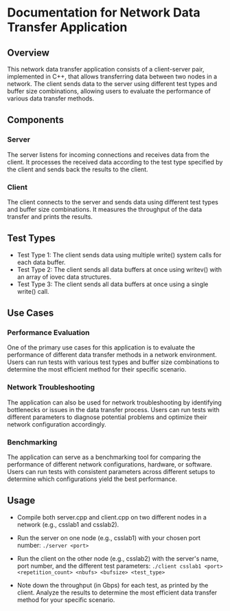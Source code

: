 # Documentation for Network Data Transfer Application

## Overview

This network data transfer application consists of a client-server pair, implemented in C++, that allows transferring data between two nodes in a network. The client sends data to the server using different test types and buffer size combinations, allowing users to evaluate the performance of various data transfer methods.

## Components

### Server

The server listens for incoming connections and receives data from the client. It processes the received data according to the test type specified by the client and sends back the results to the client.

### Client

The client connects to the server and sends data using different test types and buffer size combinations. It measures the throughput of the data transfer and prints the results.

## Test Types

- Test Type 1: The client sends data using multiple write() system calls for each data buffer.
- Test Type 2: The client sends all data buffers at once using writev() with an array of iovec data structures.
- Test Type 3: The client sends all data buffers at once using a single write() call.

## Use Cases

### Performance Evaluation

One of the primary use cases for this application is to evaluate the performance of different data transfer methods in a network environment. Users can run tests with various test types and buffer size combinations to determine the most efficient method for their specific scenario.

### Network Troubleshooting

The application can also be used for network troubleshooting by identifying bottlenecks or issues in the data transfer process. Users can run tests with different parameters to diagnose potential problems and optimize their network configuration accordingly.

### Benchmarking

The application can serve as a benchmarking tool for comparing the performance of different network configurations, hardware, or software. Users can run tests with consistent parameters across different setups to determine which configurations yield the best performance.

## Usage

- Compile both server.cpp and client.cpp on two different nodes in a network (e.g., csslab1 and csslab2).

- Run the server on one node (e.g., csslab1) with your chosen port number:
  `./server <port>`
- Run the client on the other node (e.g., csslab2) with the server's name, port number, and the different test parameters:
  `./client csslab1 <port> <repetition_count> <nbufs> <bufsize> <test_type>`
- Note down the throughput (in Gbps) for each test, as printed by the client. Analyze the results to determine the most efficient data transfer method for your specific scenario.
